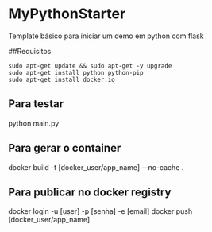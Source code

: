 
MyPythonStarter
===============

Template básico para iniciar um demo em python com flask

##Requisitos

```
sudo apt-get update && sudo apt-get -y upgrade
sudo apt-get install python python-pip
sudo apt-get install docker.io
```
## Para testar 
python main.py

## Para gerar o container
docker build -t [docker_user/app_name] --no-cache .

## Para publicar no docker registry
docker login -u [user] -p [senha] -e [email]
docker push [docker_user/app_name]
